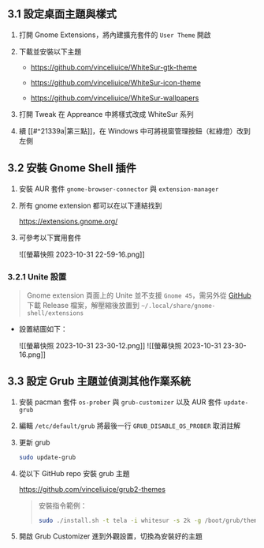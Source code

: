 ## 3.1 設定桌面主題與樣式

1. 打開 Gnome Extensions，將內建擴充套件的 `User Theme` 開啟

2. 下載並安裝以下主題
   
   - <https://github.com/vinceliuice/WhiteSur-gtk-theme>
   
   - <https://github.com/vinceliuice/WhiteSur-icon-theme>
   
   - <https://github.com/vinceliuice/WhiteSur-wallpapers>

3. 打開 Tweak 在 Appreance 中將樣式改成 WhiteSur 系列

4. 續 [[#^21339a|第三點]]，在 Windows 中可將視窗管理按鈕（紅綠燈）改到左側

## 3.2 安裝 Gnome Shell 插件

1. 安裝 AUR 套件 `gnome-browser-connector` 與 `extension-manager`

2. 所有 gnome extension 都可以在以下連結找到
   
   <https://extensions.gnome.org/>

3. 可參考以下實用套件
   
   ![[螢幕快照 2023-10-31 22-59-16.png]]

### 3.2.1 Unite 設置

> Gnome extension 頁面上的 Unite 並不支援 `Gnome 45`，需另外從 [GitHub](https://github.com/hardpixel/unite-shell/releases) 下載 Release 檔案，解壓縮後放置到 `~/.local/share/gnome-shell/extensions`

- 設置結圖如下：
  
  ![[螢幕快照 2023-10-31 23-30-12.png]]
  ![[螢幕快照 2023-10-31 23-30-16.png]]

## 3.3 設定 Grub 主題並偵測其他作業系統

1. 安裝 pacman 套件 `os-prober` 與 `grub-customizer` 以及 AUR 套件 `update-grub`

2. 編輯 `/etc/default/grub` 將最後一行 `GRUB_DISABLE_OS_PROBER` 取消註解

3. 更新 grub
   
   ```bash
   sudo update-grub
   ```

4. 從以下 GitHub repo 安裝 grub 主題
   
   <https://github.com/vinceliuice/grub2-themes>
   
   > 安裝指令範例：
   > 
   > ```bash
   > sudo ./install.sh -t tela -i whitesur -s 2k -g /boot/grub/themes/
   > ```

5. 開啟 Grub Customizer 進到外觀設置，切換為安裝好的主題
